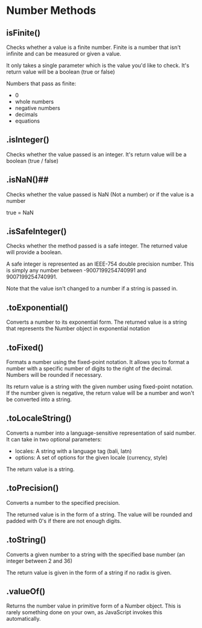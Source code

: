# Number Methods

## isFinite()
Checks whether a value is a finite number.
Finite is a number that isn't infinite and can be measured or given a value.

It only takes a single parameter which is the value you'd like to check.
It's return value will be a boolean (true or false)

Numbers that pass as finite:
- 0
- whole numbers
- negative numbers
- decimals
- equations

## .isInteger()
Checks whether the value passed is an integer.
It's return value will be a boolean (true / false)

## .isNaN()## 
Checks whether the value passed is NaN (Not a number) or if the value is a number

true = NaN

## .isSafeInteger()
Checks whether the method passed is a safe integer. The returned value will provide a boolean.

A safe integer is represented as an IEEE-754 double precision number. This is simply any number between -9007199254740991 and 9007199254740991.

Note that the value isn't changed to a number if a string is passed in.

## .toExponential()
Converts a number to its exponential form. The returned value is a string that represents the Number object in exponential notation

## .toFixed()
Formats a number using the fixed-point notation. It allows you to format a number with a specific number of digits to the right of the decimal. Numbers will be rounded if necessary.

Its return value is a string with the given number using fixed-point notation. If the number given is negative, the return value will be a number and won't be converted into a string.

## .toLocaleString()
Converts a number into a language-sensitive representation of said number.
It can take in two optional parameters:
- locales: A string with a language tag (bali, latn)
- options: A set of options for the given locale (currency, style)

The return value is a string.

## .toPrecision()
Converts a number to the specified precision.

The returned value is in the form of a string. The value will be rounded and padded with 0's if there are not enough digits.

## .toString()
Converts a given number to a string with the specified base number (an integer between 2 and 36)

The return value is given in the form of a string if no radix is given.

## .valueOf()
Returns the number value in primitive form of a Number object.
This is rarely something done on your own, as JavaScript invokes this automatically.
